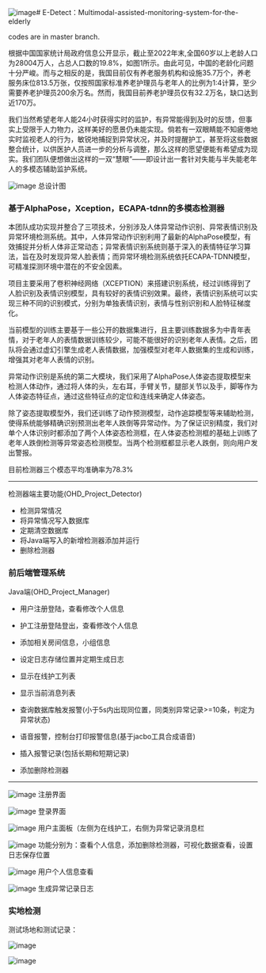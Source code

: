 ![image](https://github.com/user-attachments/assets/2c9d012a-7012-4961-a458-6a7b2767ef95)# E-Detect：Multimodal-assisted-monitoring-system-for-the-elderly

codes are in master branch.

根据中国国家统计局政府信息公开显示，截止至2022年末,全国60岁以上老龄人口为28004万人，占总人口数的19.8%，如图1所示。由此可见，中国的老龄化问题十分严峻。而与之相反的是，我国目前仅有养老服务机构和设施35.7万个，养老服务床位813.5万张，仅按照国家标准养老护理员与老年人的比例为1∶4计算，至少需要养老护理员200余万名。然而，我国目前养老护理员仅有32.2万名，缺口达到近170万。

我们当然希望老年人能24小时获得实时的监护，有异常能得到及时的反馈，但事实上受限于人力物力，这样美好的愿景仍未能实现。倘若有一双眼睛能不知疲倦地实时监视老人的行为，敏锐地捕捉到异常状况，并及时提醒护工，甚至将这些数据整合统计，以供医护人员进一步的分析与调整，那么这样的愿望便能有希望成为现实。我们团队便想做出这样的一双“慧眼”——即设计出一套针对失能与半失能老年人的多模态辅助监护系统。


![image](https://github.com/user-attachments/assets/cf79a9e5-1c5b-4f20-b00a-8237975f1f53)
总设计图

### 基于AlphaPose，Xception，ECAPA-tdnn的多模态检测器

本团队成功实现并整合了三项技术，分别涉及人体异常动作识别、异常表情识别及异常环境检测系统。其中，人体异常动作识别利用了最新的AlphaPose模型，有效捕捉并分析人体非正常动态；异常表情识别系统则基于深入的表情特征学习算法，旨在及时发现异常人脸表情；而异常环境检测系统依托ECAPA-TDNN模型，可精准探测环境中潜在的不安全因素。

项目主要采用了卷积神经网络（XCEPTION）来搭建识别系统，经过训练得到了人脸识别及表情识别模型，具有较好的表情识别效果。最终，表情识别系统可以实现三种不同的识别模式，分别为单独表情识别，表情与性别识别和人脸特征梯度化。

当前模型的训练主要基于一些公开的数据集进行，且主要训练数据多为中青年表情，对于老年人的表情数据训练较少，可能不能很好的识别老年人表情。之后，团队将会通过虚幻引擎生成老人表情数据，加强模型对老年人数据集的生成和训练，增强其对老年人表情的识别。

异常动作识别是系统的第二大模块，我们采用了AlphaPose人体姿态提取模型来检测人体动作，通过将人体的头，左右耳，手臂关节，腿部关节以及手，脚等作为人体姿态特征点，通过这些特征点的定位和连线来确定人体姿态。

除了姿态提取模型外，我们还训练了动作预测模型，动作追踪模型等来辅助检测，使得系统能够精确识别预测出老年人跌倒等异常动作。为了保证识别精度，我们对单个人体识别时都添加了两个人体姿态检测框，在人体姿态检测框的基础上训练了老年人跌倒检测等异常姿态检测模型。当两个检测框都显示老人跌倒，则向用户发出警报。

目前检测器三个模态平均准确率为78.3%

--- 

检测器端主要功能(OHD_Project_Detector)
- 检测异常情况
- 将异常情况写入数据库
- 定期清空数据库
- 将Java端写入的新增检测器添加并运行
- 删除检测器


### 前后端管理系统

Java端(OHD_Project_Manager)
- 用户注册登陆，查看修改个人信息
- 护工注册登陆登出，查看修改个人信息
- 添加相关房间信息，小组信息
- 设定日志存储位置并定期生成日志
- 显示在线护工列表
- 显示当前消息列表
  
- 查询数据库触发报警(小于5s内出现同位置，同类别异常记录>=10条，判定为异常状态)
- 语音报警，控制台打印报警信息(基于jacbo工具合成语音)
- 插入报警记录(包括长期和短期记录)
- 添加删除检测器

---


![image](https://github.com/user-attachments/assets/f5f5f720-f503-49c0-9153-d418d0d57e60)
注册界面


![image](https://github.com/user-attachments/assets/85d2e67a-d2ac-481d-97a5-92eb1b000fae)
登录界面

![image](https://github.com/user-attachments/assets/a57d0b56-3a73-411b-a1e3-fb26e669e26f)
用户主面板（左侧为在线护工，右侧为异常记录消息栏


![image](https://github.com/user-attachments/assets/ee54e46e-935a-4233-bc48-003145d6e8c5)
功能分别为：查看个人信息，添加删除检测器，可视化数据查看，设置日志保存位置

![image](https://github.com/user-attachments/assets/95e7606e-b0c7-442a-ba33-22c46b088857)
用户个人信息查看

![image](https://github.com/user-attachments/assets/e6d68099-c367-488b-a2cf-64c8c1e5d625)
生成异常记录日志


### 实地检测

测试场地和测试记录：

![image](https://github.com/user-attachments/assets/4f84bfda-a03c-4d2f-9c41-ba6afce684ea)

![image](https://github.com/user-attachments/assets/3989ebf9-0260-4543-a4a0-3f84ab00a39d)


